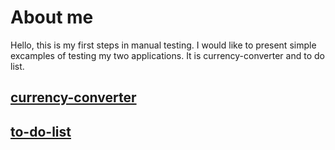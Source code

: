 # About me
Hello, this is my first steps in manual testing. I would like to present simple excamples of testing my two applications. It is currency-converter and to do list.
## [currency-converter](https://joannaszlaska.github.io/currency-converter/)
## [to-do-list](https://raw.githubusercontent.com/joannaszlaska/to-do-list/main/listToDO.png)
